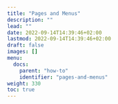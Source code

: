 ```yaml
---
title: "Pages and Menus"
description: ""
lead: ""
date: 2022-09-14T14:39:46+02:00
lastmod: 2022-09-14T14:39:46+02:00
draft: false
images: []
menu:
  docs:
    parent: "how-to"
    identifier: "pages-and-menus"
weight: 330
toc: true
---
```


